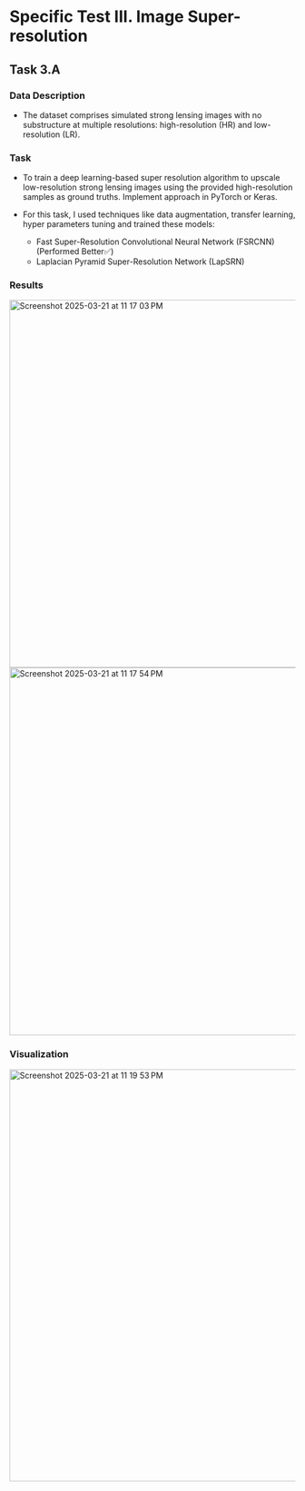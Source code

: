# Specific Test III. Image Super-resolution 

## Task 3.A

### Data Description

- The dataset comprises simulated strong lensing images with no substructure at multiple resolutions: high-resolution (HR) and low-resolution (LR).

### Task

- To train a deep learning-based super resolution algorithm to upscale low-resolution strong lensing images using the provided high-resolution samples as ground truths. Implement approach in PyTorch or Keras.

- For this task, I used techniques like data augmentation, transfer learning, hyper parameters tuning and trained these models:
  * Fast Super-Resolution Convolutional Neural Network (FSRCNN) (Performed Better✅)
  * Laplacian Pyramid Super-Resolution Network (LapSRN)

### Results

<img width="648" alt="Screenshot 2025-03-21 at 11 17 03 PM" src="https://github.com/user-attachments/assets/22eb6ff6-71b2-4d65-bebb-b76f6d1e4e16" />


<img width="648" alt="Screenshot 2025-03-21 at 11 17 54 PM" src="https://github.com/user-attachments/assets/a76b0fac-f915-4222-b914-a158e037a1fe" />

### Visualization

<img width="726" alt="Screenshot 2025-03-21 at 11 19 53 PM" src="https://github.com/user-attachments/assets/ce6766c8-f818-413f-8898-4592a737cb21" />


